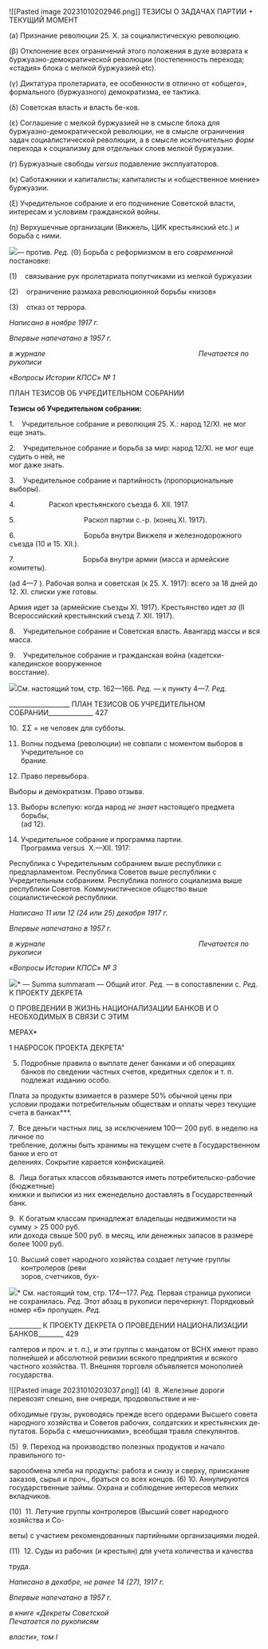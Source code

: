 ![[Pasted image 20231010202946.png]]
ТЕЗИСЫ О ЗАДАЧАХ ПАРТИИ + ТЕКУЩИЙ МОМЕНТ

(а) Признание революции 25. X. за социалистическую революцию.

(β) Отклонение всех ограничений этого положения в духе возврата к буржуазно-демократической революции (постепенность перехода; «стадия» блока с мелкой буржуазией etc).

(γ) Диктатура пролетариата, ее особенности в отлично от «общего», формального (бур­жуазного) демократизма, ее тактика.

(δ) Советская власть и власть бе-ков.

(ε) Соглашение с мелкой буржуазией не в смысле блока для буржуазно-демократической революции, не в смысле ограничения задач социалистической ре­волюции, а в смысле исключительно _форм_ перехода к социализму для _отдельных_ слоев мелкой буржуазии.

(г) Буржуазные свободы _versus_ подавление эксплуататоров.

(к) Саботажники и капиталисты; капиталисты и «общественное мнение» буржуазии.

(ξ) Учредительное собрание и его подчинение Советской власти, интересам и условиям гражданской войны.

(η) Верхушечные организации (Викжель, ЦИК крестьянский etc.) и борьба с ними.

![](file:///C:/Users/bot32/AppData/Local/Temp/msohtmlclip1/01/clip_image001.png)— против. _Ред._
(Θ) Борьба с реформизмом в его _современной_ постановке:

(1)    связывание рук пролетариата попутчиками из мелкой буржуазии

(2)    ограничение размаха революционной борьбы «низов»

(3)    отказ от террора.

_Написано в ноябре 1917 г._

_Впервые напечатано в 1957 г._

_в журнале_                                                                              _Печатается по рукописи_

_«Вопросы Истории КПСС» № 1_

ПЛАН ТЕЗИСОВ ОБ УЧРЕДИТЕЛЬНОМ СОБРАНИИ

**Тезисы об Учредительном собрании:**

1.    Учредительное собрание и революция 25. X.: народ 12/XI. не мог еще знать.

2.    Учредительное собрание и борьба за мир: народ 12/XI. не мог еще судить о ней, не  
мог даже знать.

3.    Учредительное собрание и партийность (пропорциональные выборы).

4.                 Раскол крестьянского съезда 6. XII. 1917.

5.                                   Раскол партии с.-р. (конец XI. 1917).

6.                                   Борьба внутри Викжеля и железнодорожного съезда (10 и 15. XII.).

7.                                   Борьба внутри армии (масса и армейские комитеты).

(ad 4—7 ). Рабочая волна и советская (к 25. X. 1917): всего за 18 дней до 12. XI. списки уже готовы.

Армия идет за (армейские съезды XI. 1917). Крестьянство идет _за_ (II Всероссийский крестьянский съезд 7. XII. 1917).

8.    Учредительное собрание и Советская власть. Авангард массы и вся масса.

9.    Учредительное собрание и гражданская война (кадетски-калединское вооруженное  
восстание).

![](file:///C:/Users/bot32/AppData/Local/Temp/msohtmlclip1/01/clip_image001.png)См. настоящий том, стр. 162—166. _Ред._ — к пункту 4—7. _Ред._

  

___________________ ПЛАН ТЕЗИСОВ ОБ УЧРЕДИТЕЛЬНОМ СОБРАНИИ______________ 427

10.  ΣΣ = не человек для субботы.

11. Волны подъема (революции) не совпали с моментом выборов в Учредительное со­  
брание.

12. Право перевыбора.

Выборы и демократизм. Право отзыва.

13. Выборы вслепую: когда народ _не знает_ настоящего предмета борьбы,  
(ad 12).

14. Учредительное собрание и программа партии.  
Программа versus  X.—XII. 1917:

Республика с Учредительным собранием выше республики с предпарламентом. Республика Советов выше республики с Учредительным собранием. Республика полного социализма выше республики Советов. Коммунистическое общество выше социалистической республики.

_Написано 11 или 12 (24 или 25) декабря 1917 г._

_Впервые напечатано в 1957 г._

_в журнале_                                                                              _Печатается по рукописи_

_«Вопросы Истории КПСС» № 3_

![](file:///C:/Users/bot32/AppData/Local/Temp/msohtmlclip1/01/clip_image002.png)* — Summa summaram — Общий итог. _Ред._ — в сопоставлении с. _Ред._
К ПРОЕКТУ ДЕКРЕТА

О ПРОВЕДЕНИИ В ЖИЗНЬ НАЦИОНАЛИЗАЦИИ БАНКОВ И О НЕОБХОДИМЫХ В СВЯЗИ С ЭТИМ

МЕРАХ*

1 НАБРОСОК ПРОЕКТА ДЕКРЕТА"

5. Подробные правила о выплате денег банками и об операциях банков по сведении частных счетов, кредитных сделок и т. п. подлежат изданию особо.

Плата за продукты взимается в размере 50% обычной цены при условии продажи потребительным обществам и оплаты через текущие счета в банках***.

7.  Все деньги частных лиц, за исключением 100— 200 руб. в неделю на личное по­  
требление, должны быть хранимы на текущем счете в Государственном банке и его от­  
делениях. Сокрытие карается конфискацией.

8.  Лица богатых классов обязываются иметь потребительско-рабочие (бюджетные)  
книжки и выписки из них еженедельно доставлять в Государственный банк.

9.  К богатым классам принадлежат владельцы недвижимости на сумму > 25 000 руб.  
или дохода свыше 500 руб. в месяц, или денежных запасов в размере более 1000 руб.

10. Высший совет народного хозяйства создает летучие группы контролеров (реви­  
зоров, счетчиков, бух-

![](file:///C:/Users/bot32/AppData/Local/Temp/msohtmlclip1/01/clip_image001.png)* См. настоящий том, стр. 174—177. _Ред._ Первая страница рукописи не сохранилась. _Ред._ Этот абзац в рукописи перечеркнут. Порядковый номер «6» пропущен. _Ред._

  

__________ К ПРОЕКТУ ДЕКРЕТА О ПРОВЕДЕНИИ НАЦИОНАЛИЗАЦИИ БАНКОВ________ 429

галтеров и проч. и т. п.), и эти группы с мандатом от ВСНХ имеют право полнейшей и абсолютной ревизии всякого предприятия и всякого частного хозяйства. 11. Внешняя торговля объявляется монополией государства.


![[Pasted image 20231010203037.png]]
(4)  8. Железные дороги перевозят спешно, вне очереди, продовольствие и не-

обходимые грузы, руководясь прежде всего ордерами Высшего совета народного хозяйства и Советов рабочих, солдатских и крестьянских де­путатов. Борьба с «мешочниками», всеобщая травля спекулянтов.

(5)  9. Переход на производство полезных продуктов и начало правильного то-

варообмена хлеба на продукты: работа и снизу и сверху, приискание за­казов, сырья и проч., браться со всех концов. (6) 10. Аннулируются го­сударственные займы. Охрана и соблюдение интересов мелких вкладчи­ков.

(10)  11. Летучие группы контролеров (Высший совет народного хозяйства и Со-

веты) с участием рекомендованных партийными организациями людей.

(11)  12. Суды из рабочих (и крестьян) для учета количества и качества

труда.

_Написано в декабре,_ _не ранее 14 (27), 1917 г._

_Впервые напечатано в 1957 г._

_в книге «Декреты Советской_                                                             _Печатается по рукописям_

_власти», том_ _I_

